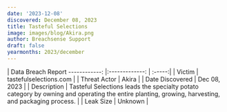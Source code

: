 ```yaml
---
date: '2023-12-08'
discovered: December 08, 2023
title: Tasteful Selections
image: images/blog/Akira.png
author: Breachsense Support
draft: false
yearmonths: 2023/december
---
```



| Data Breach Report
------------:     |:-------------:    | :-----:|
| Victim      | tastefulselections.com      | 
| Threat Actor      | Akira      | 
| Date Discovered      | Dec 08, 2023      | 
| Description      | Tasteful Selections leads the specialty potato category by owning and operating the entire planting, growing, harvesting, and packaging process.      | 
| Leak Size      | Unknown      | 


